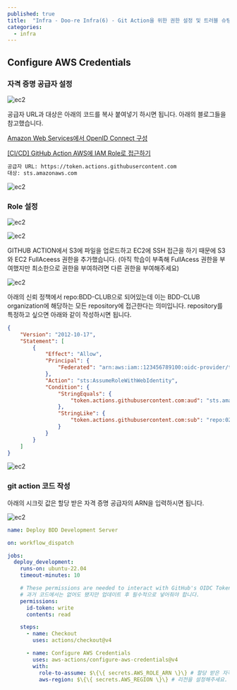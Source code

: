 ```yaml
---
published: true
title:  "Infra - Doo-re Infra(6) - Git Action을 위한 권한 설정 및 트러블 슈팅"
categories:
  - infra
---
```


## Configure AWS Credentials

### 자격 증명 공급자 설정

![ec2](https://github.com/02ggang9/02ggang9.github.io/blob/master/_posts/images/infra/infra6/credentials1.png?raw=true)

공급자 URL과 대상은 아래의 코드를 복사 붙여넣기 하시면 됩니다. 아래의 블로그들을 참고했습니다.

[Amazon Web Services에서 OpenID Connect 구성](https://docs.github.com/ko/enterprise-cloud@latest/actions/deployment/security-hardening-your-deployments/configuring-openid-connect-in-amazon-web-services)

[[CI/CD] GitHub Action AWS에 IAM Role로 접근하기](https://zerone-code.tistory.com/11)

~~~sh
공급자 URL: https://token.actions.githubusercontent.com
대상: sts.amazonaws.com
~~~

![ec2](https://github.com/02ggang9/02ggang9.github.io/blob/master/_posts/images/infra/infra6/credentials2.png?raw=true)

### Role 설정

![ec2](https://github.com/02ggang9/02ggang9.github.io/blob/master/_posts/images/infra/infra6/role1.png?raw=true)

![ec2](https://github.com/02ggang9/02ggang9.github.io/blob/master/_posts/images/infra/infra6/role2.png?raw=true)

GITHUB ACTION에서 S3에 파일을 업로드하고 EC2에 SSH 접근을 하기 때문에 S3와 EC2 FullAceess 권한을 추가했습니다. (아직 학습이 부족해 FullAcess 권한을 부여했지만 최소한으로 권한을 부여하려면 다른 권한을 부여해주세요)

![ec2](https://github.com/02ggang9/02ggang9.github.io/blob/master/_posts/images/infra/infra6/role3.png?raw=true)

아래의 신뢰 정책에서 repo:BDD-CLUB으로 되어있는데 이는 BDD-CLUB organization에 해당하는 모든 repository에 접근한다는 의미입니다. repository를 특정하고 싶으면 아래와 같이 작성하시면 됩니다.

~~~json
{
    "Version": "2012-10-17",
    "Statement": [
        {
            "Effect": "Allow",
            "Principal": {
                "Federated": "arn:aws:iam::123456789100:oidc-provider/token.actions.githubusercontent.com"
            },
            "Action": "sts:AssumeRoleWithWebIdentity",
            "Condition": {
                "StringEquals": {
                    "token.actions.githubusercontent.com:aud": "sts.amazonaws.com"
                },
                "StringLike": {
                    "token.actions.githubusercontent.com:sub": "repo:02ggang99/01-doo-re-back-action-practice:*" // Here!
                }
            }
        }
    ]
}
~~~

![ec2](https://github.com/02ggang9/02ggang9.github.io/blob/master/_posts/images/infra/infra6/role4.png?raw=true)

### git action 코드 작성

아래의 시크릿 값은 할당 받은 자격 증명 공급자의 ARN을 입력하시면 됩니다.

![ec2](https://github.com/02ggang9/02ggang9.github.io/blob/master/_posts/images/infra/infra6/role5.png?raw=true)

~~~yml
name: Deploy BDD Development Server

on: workflow_dispatch

jobs:
  deploy_development:
    runs-on: ubuntu-22.04
    timeout-minutes: 10

    # These permissions are needed to interact with GitHub's OIDC Token endpoint.
    # 과거 코드에서는 없어도 됐지만 업데이트 후 필수적으로 넣어줘야 합니다.
    permissions:
      id-token: write
      contents: read

    steps:
      - name: Checkout
        uses: actions/checkout@v4

      - name: Configure AWS Credentials
        uses: aws-actions/configure-aws-credentials@v4
        with:
          role-to-assume: $\{\{ secrets.AWS_ROLE_ARN \}\} # 할당 받은 자격 증명 공급자의 ARN
          aws-region: $\{\{ secrets.AWS_REGION \}\} # 리전을 설정해주세요.
~~~

